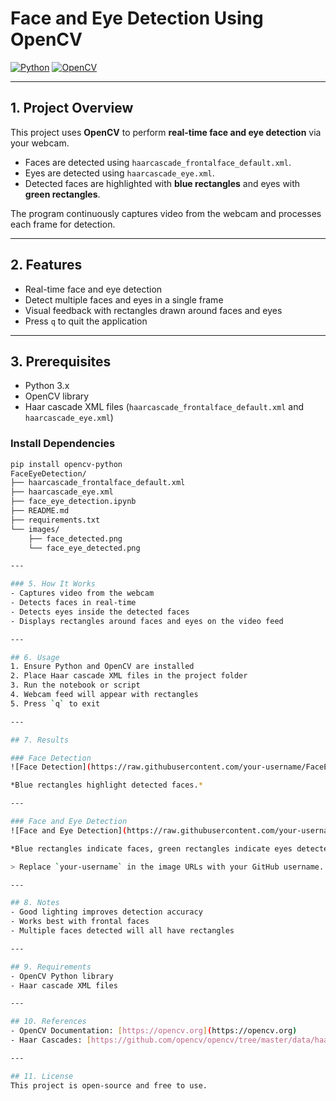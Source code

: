 # Face and Eye Detection Using OpenCV

[![Python](https://img.shields.io/badge/Python-3.9+-blue.svg)](https://www.python.org/)
[![OpenCV](https://img.shields.io/badge/OpenCV-4.x-orange.svg)](https://opencv.org/)

---

## 1. Project Overview
This project uses **OpenCV** to perform **real-time face and eye detection** via your webcam.  

- Faces are detected using `haarcascade_frontalface_default.xml`.  
- Eyes are detected using `haarcascade_eye.xml`.  
- Detected faces are highlighted with **blue rectangles** and eyes with **green rectangles**.  

The program continuously captures video from the webcam and processes each frame for detection.

---

## 2. Features
- Real-time face and eye detection  
- Detect multiple faces and eyes in a single frame  
- Visual feedback with rectangles drawn around faces and eyes  
- Press `q` to quit the application  

---

## 3. Prerequisites
- Python 3.x  
- OpenCV library  
- Haar cascade XML files (`haarcascade_frontalface_default.xml` and `haarcascade_eye.xml`)  

### Install Dependencies
```bash
pip install opencv-python
FaceEyeDetection/
├── haarcascade_frontalface_default.xml
├── haarcascade_eye.xml
├── face_eye_detection.ipynb
├── README.md
├── requirements.txt
└── images/
    ├── face_detected.png
    └── face_eye_detected.png

---

### 5. How It Works
- Captures video from the webcam  
- Detects faces in real-time  
- Detects eyes inside the detected faces  
- Displays rectangles around faces and eyes on the video feed  

---

## 6. Usage
1. Ensure Python and OpenCV are installed  
2. Place Haar cascade XML files in the project folder  
3. Run the notebook or script  
4. Webcam feed will appear with rectangles  
5. Press `q` to exit  

---

## 7. Results

### Face Detection
![Face Detection](https://raw.githubusercontent.com/your-username/FaceEyeDetection/main/images/face_detected.png)  

*Blue rectangles highlight detected faces.*

---

### Face and Eye Detection
![Face and Eye Detection](https://raw.githubusercontent.com/your-username/FaceEyeDetection/main/images/face_eye_detected.png)  

*Blue rectangles indicate faces, green rectangles indicate eyes detected inside the faces.*

> Replace `your-username` in the image URLs with your GitHub username.  

---

## 8. Notes
- Good lighting improves detection accuracy  
- Works best with frontal faces  
- Multiple faces detected will all have rectangles  

---

## 9. Requirements
- OpenCV Python library  
- Haar cascade XML files  

---

## 10. References
- OpenCV Documentation: [https://opencv.org](https://opencv.org)  
- Haar Cascades: [https://github.com/opencv/opencv/tree/master/data/haarcascades](https://github.com/opencv/opencv/tree/master/data/haarcascades)  

---

## 11. License
This project is open-source and free to use.
